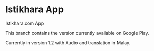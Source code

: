 # Istikhara App
Istikhara.com App

This branch contains the version currently available on Google Play.

Currently in version 1.2 with Audio and translation in Malay.
